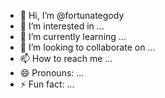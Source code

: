 - 👋 Hi, I’m @fortunategody
- 👀 I’m interested in ...
- 🌱 I’m currently learning ...
- 💞️ I’m looking to collaborate on ...
- 📫 How to reach me ...
- 😄 Pronouns: ...
- ⚡ Fun fact: ...

<!---
fortunategody/fortunategody is a ✨ special ✨ repository because its `README.md` (this file) appears on your GitHub profile.
You can click the Preview link to take a look at your changes.
--->
